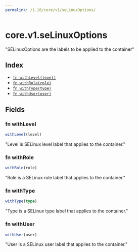 ```yaml
---
permalink: /1.16/core/v1/seLinuxOptions/
---
```


# core.v1.seLinuxOptions

"SELinuxOptions are the labels to be applied to the container"

## Index

* [`fn withLevel(level)`](#fn-withlevel)
* [`fn withRole(role)`](#fn-withrole)
* [`fn withType(type)`](#fn-withtype)
* [`fn withUser(user)`](#fn-withuser)

## Fields

### fn withLevel

```ts
withLevel(level)
```

"Level is SELinux level label that applies to the container."

### fn withRole

```ts
withRole(role)
```

"Role is a SELinux role label that applies to the container."

### fn withType

```ts
withType(type)
```

"Type is a SELinux type label that applies to the container."

### fn withUser

```ts
withUser(user)
```

"User is a SELinux user label that applies to the container."